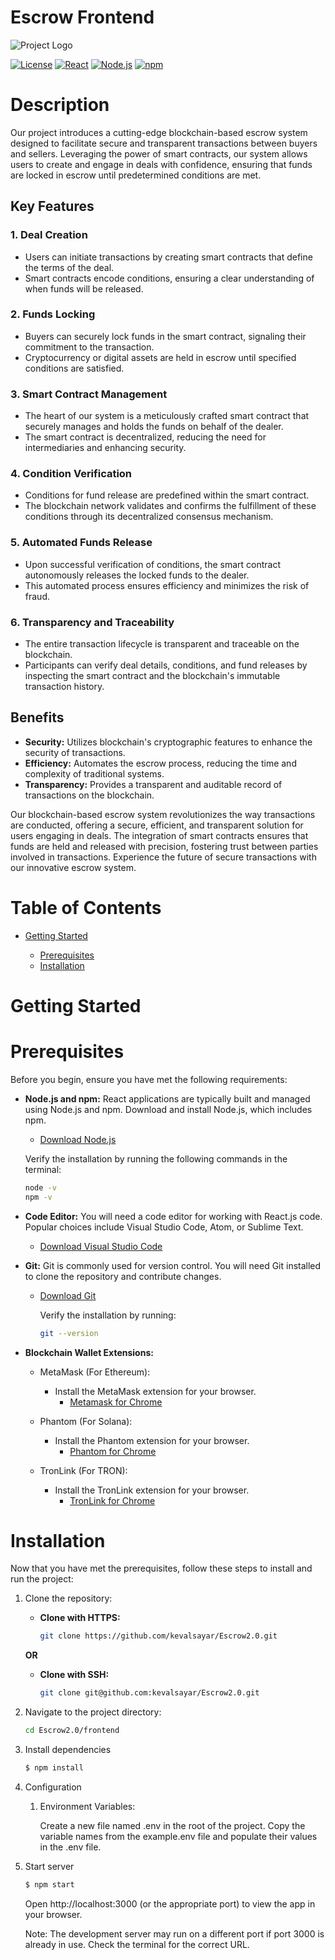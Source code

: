 # Escrow Frontend

![Project Logo](https://scro.theblockchain.team/static/media/escrowproject-logo.bf84d5bf18f01f60a109.webp)

[![License](https://img.shields.io/badge/license-MIT-blue.svg)](LICENSE)
[![React](https://img.shields.io/badge/react-%5E17.0.1-blue)](https://reactjs.org/)
[![Node.js](https://img.shields.io/badge/node-%5E14.0.0-green)](https://nodejs.org/)
[![npm](https://img.shields.io/badge/npm-%5E6.0.0-orange)](https://www.npmjs.com/)

# Description

Our project introduces a cutting-edge blockchain-based escrow system designed to facilitate secure and transparent transactions between buyers and sellers. Leveraging the power of smart contracts, our system allows users to create and engage in deals with confidence, ensuring that funds are locked in escrow until predetermined conditions are met.

## Key Features

### 1. Deal Creation

- Users can initiate transactions by creating smart contracts that define the terms of the deal.
- Smart contracts encode conditions, ensuring a clear understanding of when funds will be released.

### 2. Funds Locking

- Buyers can securely lock funds in the smart contract, signaling their commitment to the transaction.
- Cryptocurrency or digital assets are held in escrow until specified conditions are satisfied.

### 3. Smart Contract Management

- The heart of our system is a meticulously crafted smart contract that securely manages and holds the funds on behalf of the dealer.
- The smart contract is decentralized, reducing the need for intermediaries and enhancing security.

### 4. Condition Verification

- Conditions for fund release are predefined within the smart contract.
- The blockchain network validates and confirms the fulfillment of these conditions through its decentralized consensus mechanism.

### 5. Automated Funds Release

- Upon successful verification of conditions, the smart contract autonomously releases the locked funds to the dealer.
- This automated process ensures efficiency and minimizes the risk of fraud.

### 6. Transparency and Traceability

- The entire transaction lifecycle is transparent and traceable on the blockchain.
- Participants can verify deal details, conditions, and fund releases by inspecting the smart contract and the blockchain's immutable transaction history.

## Benefits

- **Security:** Utilizes blockchain's cryptographic features to enhance the security of transactions.
- **Efficiency:** Automates the escrow process, reducing the time and complexity of traditional systems.
- **Transparency:** Provides a transparent and auditable record of transactions on the blockchain.

Our blockchain-based escrow system revolutionizes the way transactions are conducted, offering a secure, efficient, and transparent solution for users engaging in deals. The integration of smart contracts ensures that funds are held and released with precision, fostering trust between parties involved in transactions. Experience the future of secure transactions with our innovative escrow system.

# Table of Contents

- [Getting Started](#getting-started)

  - [Prerequisites](#prerequisites)
  - [Installation](#installation)

# Getting Started

# Prerequisites

Before you begin, ensure you have met the following requirements:

- **Node.js and npm:** React applications are typically built and managed using Node.js and npm. Download and install Node.js, which includes npm.

  - [Download Node.js](https://nodejs.org/)

  Verify the installation by running the following commands in the terminal:

  ```bash
  node -v
  npm -v
  ```

- **Code Editor:** You will need a code editor for working with React.js code. Popular choices include Visual Studio Code, Atom, or Sublime Text.
  - [Download Visual Studio Code](https://code.visualstudio.com/)

- **Git:** Git is commonly used for version control. You will need Git installed to clone the repository and contribute changes.
  - [Download Git](https://git-scm.com/)

    Verify the installation by running:
    ```bash
    git --version
    ```
- **Blockchain Wallet Extensions:** 
  - MetaMask (For Ethereum):

    - Install the MetaMask extension for your browser.
      - [Metamask for Chrome](https://metamask.io/download/)
      
  - Phantom (For Solana):
  
    - Install the Phantom extension for your browser.
       - [Phantom for Chrome](https://phantom.app/download)

  - TronLink (For TRON):

    - Install the TronLink extension for your browser.
       - [TronLink for Chrome](https://www.tronlink.org/)

# Installation

Now that you have met the prerequisites, follow these steps to install and run the project:

1. Clone the repository:

    - **Clone with HTTPS:**

        ```bash
        git clone https://github.com/kevalsayar/Escrow2.0.git
        ```
        
    **OR**

    - **Clone with SSH:**

        ```bash
        git clone git@github.com:kevalsayar/Escrow2.0.git
        ```

2. Navigate to the project directory:

    ```bash
    cd Escrow2.0/frontend
    ```
3. Install dependencies

    ```bash
    $ npm install
    ```

4. Configuration

    1. Environment Variables:

        Create a new file named .env in the root of the project. Copy the variable names from the example.env file and populate their values in the .env file.

5. Start server

    ```bash
    $ npm start
    ```
    Open http://localhost:3000 (or the appropriate port) to view the app in your browser.

    Note: The development server may run on a different port if port 3000 is already in use. Check the terminal for the correct URL.